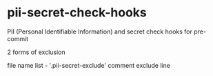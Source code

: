 # pii-secret-check-hooks
PII (Personal Identifiable Information) and secret check hooks for pre-commit

2 forms of exclusion

file name list - '.pii-secret-exclude'
comment exclude line
